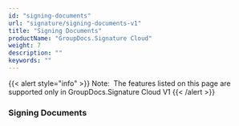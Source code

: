```yaml
---
id: "signing-documents"
url: "signature/signing-documents-v1"
title: "Signing Documents"
productName: "GroupDocs.Signature Cloud"
weight: 7
description: ""
keywords: ""
---
```


{{< alert style="info" >}}
Note:  The features listed on this page are supported only in GroupDocs.Signature Cloud V1
{{< /alert >}}

### Signing Documents ###

